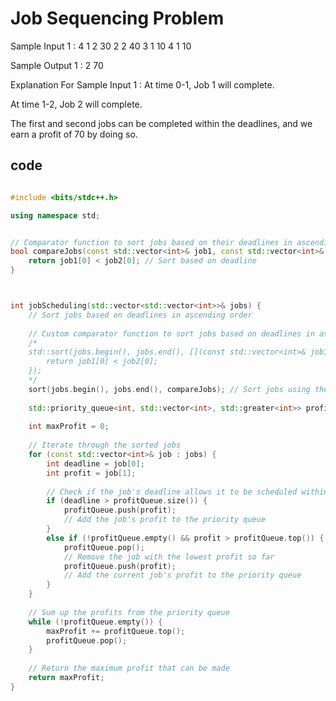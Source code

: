 # Job Sequencing Problem

Sample Input 1 :
4
1 2 30
2 2 40
3 1 10
4 1 10


Sample Output 1 :
2 70


Explanation For Sample Input 1 :
At time 0-1, Job 1 will complete.

At time 1-2, Job 2 will complete.

The first and second jobs can be completed within the deadlines, and we earn a profit of 70 by doing so.
## code
```cpp

#include <bits/stdc++.h>

using namespace std;


// Comparator function to sort jobs based on their deadlines in ascending order
bool compareJobs(const std::vector<int>& job1, const std::vector<int>& job2) {
    return job1[0] < job2[0]; // Sort based on deadline
}



int jobScheduling(std::vector<std::vector<int>>& jobs) {
    // Sort jobs based on deadlines in ascending order
    
    // Custom comparator function to sort jobs based on deadlines in ascending order
    /*
    std::sort(jobs.begin(), jobs.end(), [](const std::vector<int>& job1, const std::vector<int>& job2) {
        return job1[0] < job2[0];
    });
    */
    sort(jobs.begin(), jobs.end(), compareJobs); // Sort jobs using the compareJobs comparator function
    
    std::priority_queue<int, std::vector<int>, std::greater<int>> profitQueue;
    
    int maxProfit = 0;
    
    // Iterate through the sorted jobs
    for (const std::vector<int>& job : jobs) {
        int deadline = job[0];
        int profit = job[1];
        
        // Check if the job's deadline allows it to be scheduled within the available time slots
        if (deadline > profitQueue.size()) {
            profitQueue.push(profit); 
            // Add the job's profit to the priority queue
        }
        else if (!profitQueue.empty() && profit > profitQueue.top()) {
            profitQueue.pop(); 
            // Remove the job with the lowest profit so far
            profitQueue.push(profit); 
            // Add the current job's profit to the priority queue
        }
    }
    
    // Sum up the profits from the priority queue
    while (!profitQueue.empty()) {
        maxProfit += profitQueue.top();
        profitQueue.pop();
    }
    
    // Return the maximum profit that can be made
    return maxProfit;
}

```
